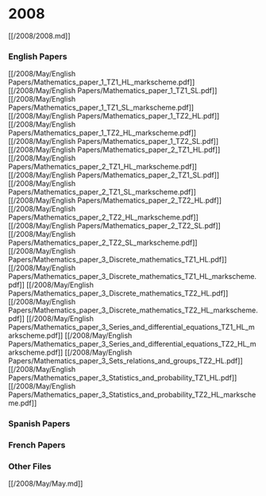 # 2008

[[/2008/2008.md]]

### English Papers
[[/2008/May/English Papers/Mathematics_paper_1_TZ1_HL_markscheme.pdf]]
[[/2008/May/English Papers/Mathematics_paper_1_TZ1_SL.pdf]]
[[/2008/May/English Papers/Mathematics_paper_1_TZ1_SL_markscheme.pdf]]
[[/2008/May/English Papers/Mathematics_paper_1_TZ2_HL.pdf]]
[[/2008/May/English Papers/Mathematics_paper_1_TZ2_HL_markscheme.pdf]]
[[/2008/May/English Papers/Mathematics_paper_1_TZ2_SL.pdf]]
[[/2008/May/English Papers/Mathematics_paper_2_TZ1_HL.pdf]]
[[/2008/May/English Papers/Mathematics_paper_2_TZ1_HL_markscheme.pdf]]
[[/2008/May/English Papers/Mathematics_paper_2_TZ1_SL.pdf]]
[[/2008/May/English Papers/Mathematics_paper_2_TZ1_SL_markscheme.pdf]]
[[/2008/May/English Papers/Mathematics_paper_2_TZ2_HL.pdf]]
[[/2008/May/English Papers/Mathematics_paper_2_TZ2_HL_markscheme.pdf]]
[[/2008/May/English Papers/Mathematics_paper_2_TZ2_SL.pdf]]
[[/2008/May/English Papers/Mathematics_paper_2_TZ2_SL_markscheme.pdf]]
[[/2008/May/English Papers/Mathematics_paper_3_Discrete_mathematics_TZ1_HL.pdf]]
[[/2008/May/English Papers/Mathematics_paper_3_Discrete_mathematics_TZ1_HL_markscheme.pdf]]
[[/2008/May/English Papers/Mathematics_paper_3_Discrete_mathematics_TZ2_HL.pdf]]
[[/2008/May/English Papers/Mathematics_paper_3_Discrete_mathematics_TZ2_HL_markscheme.pdf]]
[[/2008/May/English Papers/Mathematics_paper_3_Series_and_differential_equations_TZ1_HL_markscheme.pdf]]
[[/2008/May/English Papers/Mathematics_paper_3_Series_and_differential_equations_TZ2_HL_markscheme.pdf]]
[[/2008/May/English Papers/Mathematics_paper_3_Sets_relations_and_groups_TZ2_HL.pdf]]
[[/2008/May/English Papers/Mathematics_paper_3_Statistics_and_probability_TZ1_HL.pdf]]
[[/2008/May/English Papers/Mathematics_paper_3_Statistics_and_probability_TZ2_HL_markscheme.pdf]]
### Spanish Papers
### French Papers

### Other Files
[[/2008/May/May.md]]
